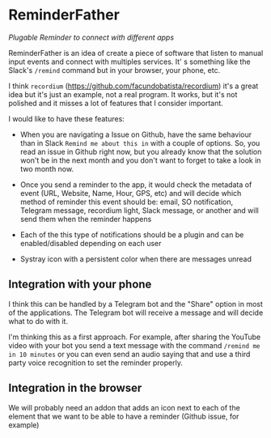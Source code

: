 # ReminderFather

_Plugable Reminder to connect with different apps_

ReminderFather is an idea of create a piece of software that listen to manual input events and connect with multiples services. It' s something like the Slack's `/remind` command but in your browser, your phone, etc.

I think `recordium` (https://github.com/facundobatista/recordium) it's a great idea but it's just an example, not a real program. It works, but it's not polished and it misses a lot of features that I consider important.

I would like to have these features:

* When you are navigating a Issue on Github, have the same behaviour than in Slack `Remind me about this in` with a couple of options. So, you read an issue in Github right now, but you already know that the solution won't be in the next month and you don't want to forget to take a look in two month now.

* Once you send a reminder to the app, it would check the metadata of event (URL, Website, Name, Hour, GPS, etc) and will decide which method of reminder this event should be: email, SO notification, Telegram message, recordium light, Slack message, or another and will send them when the reminder happens

* Each of the this type of notifications should be a plugin and can be enabled/disabled depending on each user

* Systray icon with a persistent color when there are messages unread


## Integration with your phone

I think this can be handled by a Telegram bot and the "Share" option in most of the applications. The Telegram bot will receive a message and will decide what to do with it.

I'm thinking this as a first approach. For example, after sharing the YouTube video with your bot you send a text message with the command `/remind me in 10 minutes` or you can even send an audio saying that and use a third party voice recognition to set the reminder properly.

## Integration in the browser

We will probably need an addon that adds an icon next to each of the element that we want to be able to have a reminder (Github issue, for example)
